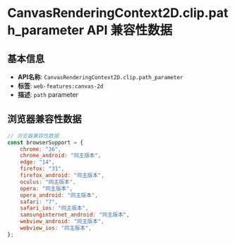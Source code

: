 # CanvasRenderingContext2D.clip.path_parameter API 兼容性数据

## 基本信息

- **API名称**: `CanvasRenderingContext2D.clip.path_parameter`
- **标签**: `web-features:canvas-2d`
- **描述**: `path` parameter

## 浏览器兼容性数据

```javascript
// 浏览器兼容性数据
const browserSupport = {
    chrome: "36",
    chrome_android: "同主版本",
    edge: "14",
    firefox: "31",
    firefox_android: "同主版本",
    oculus: "同主版本",
    opera: "同主版本",
    opera_android: "同主版本",
    safari: "7",
    safari_ios: "同主版本",
    samsunginternet_android: "同主版本",
    webview_android: "同主版本",
    webview_ios: "同主版本",
};

```

